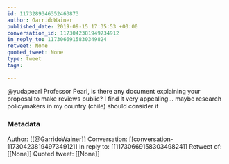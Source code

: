 ```yaml
---
id: 1173289346352463873
author: GarridoWainer
published_date: 2019-09-15 17:35:53 +00:00
conversation_id: 1173042381949734912
in_reply_to: 1173066915830349824
retweet: None
quoted_tweet: None
type: tweet
tags:

---
```


@yudapearl Professor Pearl, is there any document explaining your proposal to make reviews public? I find it very appealing... maybe research policymakers in my country (chile) should consider it

### Metadata

Author: [[@GarridoWainer]]
Conversation: [[conversation-1173042381949734912]]
In reply to: [[1173066915830349824]]
Retweet of: [[None]]
Quoted tweet: [[None]]
